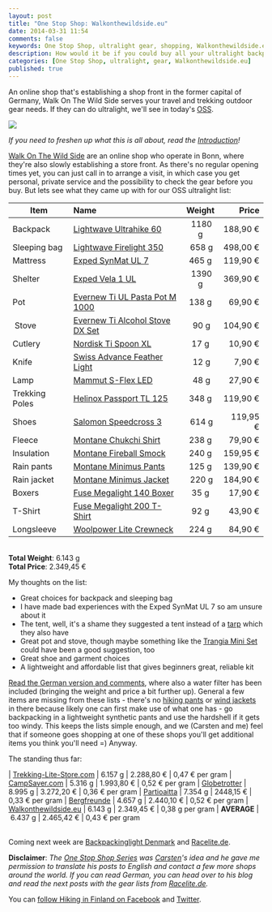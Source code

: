 ```yaml
---
layout: post
title: "One Stop Shop: Walkonthewildside.eu"
date: 2014-03-31 11:54
comments: false
keywords: One Stop Shop, ultralight gear, shopping, Walkonthewildside.eu
description: How would it be if you could buy all your ultralight backpacking equipment in just one shop? This article series shows if that's possible!
categories: [One Stop Shop, ultralight, gear, Walkonthewildside.eu]
published: true
---
```


An online shop that's establishing a shop front in the former capital of Germany, Walk On The Wild Side serves your travel and trekking outdoor gear needs. If they can do ultralight, we'll see in today's [OSS](http://hikinginfinland.com/blog/categories/one-stop-shop/).

<img style="max-width:100%" src="https://farm4.staticflickr.com/3780/13239809123_951258df2d_b.jpg#tl-502427615970197505;1043138249" /><script async charset="utf-8" src="//cdn.thinglink.me/jse/embed.js"></script>

<!-- more -->

*If you need to freshen up what this is all about, read the [Introduction](http://hikinginfinland.com/2014/03/one-stop-shop-introduction.html)!*

[Walk On The Wild Side](http://www.walkonthewildside.eu/) are an online shop who operate in Bonn, where they're also slowly establishing a store front. As there's no regular opening times yet, you can just call in to arrange a visit, in which case you get personal, private service and the possibility to check the gear before you buy. But lets see what they came up with for our OSS ultralight list:


| **Item**             | **Name**                   | **Weight**               | **Price**
| -------------------- |:-------------------------- |:------------------------:| ---------------:
| Backpack             | [Lightwave Ultrahike 60](http://www.walkonthewildside.eu/Packen-und-Tragen/Rucksaecke-ueber-50-L/Lightwave-Ultrahike-60-Rucksack-Grau::1623.html?XTCsid=66c77c7068af3dcc0cf8958dc922f27e&x=0&y=0) | 1180 g | 188,90 €
| Sleeping bag         | [Lightwave Firelight 350](http://www.walkonthewildside.eu/Schlafsaecke/Daunen-Schlafsaecke/Lightwave-Firelight-350-Daunenschlafsack::3617.html?XTCsid=66c77c7068af3dcc0cf8958dc922f27e&x=0&y=0) | 658 g | 498,00 €
| Mattress             | [Exped SynMat UL 7](http://www.walkonthewildside.eu/Isomatten/Pumpmatten/Exped-SynMat-UL-7-M-Isomatte::1975.html) | 465 g | 119,90 €
| Shelter              | [Exped Vela 1 UL](http://www.walkonthewildside.eu/Zelte/1-Personen-Zelte/Exped-Vela-1-UL-Zelt::2048.html) | 1390 g | 369,90 €
| Pot                  | [Evernew Ti UL Pasta Pot M 1000](http://www.walkonthewildside.eu/Outdoor-Kueche/Kochgeschirre/Evernew-Ti-UL-Pasta-Pot-M-1000::3903.html) | 138 g | 69,90 €
| Stove                | [Evernew Ti Alcohol Stove DX Set](http://www.walkonthewildside.eu/Outdoor-Kueche/Spiritus-Kocher/Evernew-Ti-Alcohol-Stove-DX-Set::3908.html) | 90 g | 104,90 €
| Cutlery              | [Nordisk Ti Spoon XL](http://www.walkonthewildside.eu/Outdoor-Kueche/Besteck/Nordisk-Titanloeffel-XL::3890.html) | 17 g | 10,90 €
| Knife                | [Swiss Advance Feather Light](http://www.walkonthewildside.eu/Messer-und-Werkzeug/Klappmesser/Swiss-Advance-Feather-Light-Messer::4038.html) | 12 g | 7,90 €
| Lamp                 | [Mammut S-Flex LED](http://www.walkonthewildside.eu/Licht/Stirnlampen/Mammut-S-Flex-LED-Stirnlampe::2680.html) | 48 g | 27,90 €
| Trekking Poles       | [Helinox Passport TL 125](http://www.walkonthewildside.eu/Trekkingstoecke/Helinox-Passport-TL-125-Trekkingstoecke::4547.html) | 348 g | 119,90 €
| Shoes                | [Salomon Speedcross 3](http://hikinginfinland.com/2013/04/salomon-speedcross-3.html) | 614 g | 119,95 €
| Fleece               | [Montane Chukchi Shirt](http://www.walkonthewildside.eu/Bekleidung-Maenner/Fleece/Montane-Chukchi-Shirt-Herren-Grau::2559.html) | 238 g | 79,90 €
| Insulation           | [Montane Fireball Smock](http://www.walkonthewildside.eu/Bekleidung-Maenner/Hemden/Pullis/Montane-Fireball-Smock-Herren-Blau::3992.html) | 240 g | 159,95 €
| Rain pants           | [Montane Minimus Pants](http://www.walkonthewildside.eu/Bekleidung-Maenner/Hosen/Montane-Minimus-Pants-Herren-Schwarz::2741.html) | 125 g | 139,90 €
| Rain jacket          | [Montane Minimus Jacket](http://www.walkonthewildside.eu/Bekleidung-Maenner/Jacken/Westen/Montane-Minimus-Jacket-Herren-Gruen::3488.html) | 220 g | 184,90 €
| Boxers               | [Fuse Megalight 140 Boxer](http://www.walkonthewildside.eu/Bekleidung-Maenner/Unterwaesche/Fuse-Megalight-140-Boxer-Herren-Schwarz::2748.html) | 35 g | 17,90 €
| T-Shirt              | [Fuse Megalight 200 T-Shirt](http://www.walkonthewildside.eu/Bekleidung-Maenner/Unterwaesche/Fuse-Megalight-200-T-Shirt-Herren-Schwarz::3446.html) | 92 g | 43,90 €
| Longsleeve           | [Woolpower Lite Crewneck](http://www.walkonthewildside.eu/Bekleidung-Frauen/Unterwaesche/Woolpower-Lite-Crewneck-Unisex-Schwarz::2531.html) | 224 g | 84,90 €

<br>**Total Weight**: 6.143 g
<br>**Total Price**: 2.349,45 €

My thoughts on the list:

- Great choices for backpack and sleeping bag
- I have made bad experiences with the Exped SynMat UL 7 so am unsure about it
- The tent, well, it's a shame they suggested a tent instead of a [tarp](http://www.walkonthewildside.eu/Zelte/Leichtgewichte-Tarps:::141_190.html) which they also have
- Great pot and stove, though maybe something like the [Trangia Mini Set](http://www.walkonthewildside.eu/Outdoor-Kueche/Kochgeschirre/Trangia-Spirituskocher-Set-Mini::1028.html) could have been a good suggestion, too
- Great shoe and garment choices
- A lightweight and affordable list that gives beginners great, reliable kit

[Read the German version and comments](http://blog.fastpacking.de/wordpress/one-stop-shop-eine-komplette-ul-ausruestung-von-walkonthewildside-de-teil-511/), where also a water filter has been included (bringing the weight and price a bit further up). General a few items are missing from these lists - there's no [hiking pants](http://hikinginfinland.com/2013/05/lightweight-hiking-pants.html) or [wind jackets](http://hikinginfinland.com/blog/categories/wind-jackets/) in there because likely one can first make use of what one has - go backpacking in a lightweight synthetic pants and use the hardshell if it gets too windy. This keeps the lists simple enough, and we (Carsten and me) feel that if someone goes shopping at one of these shops you'll get additional items you think you'll need =) Anyway. 

The standing thus far:

| [Trekking-Lite-Store.com](http://hikinginfinland.com/2014/03/one-stop-shop-trekking-lite-store-dot-com.html) | 6.157 g | 2.288,80 € | 0,47 € per gram
| [CampSaver.com](http://hikinginfinland.com/2014/03/one-stop-shop-campsaver-dot-com.html) | 5.316 g | 1.993,80 € | 0,52 € per gram
| [Globetrotter](http://hikinginfinland.com/2014/03/one-stop-shop-globetrotter.html) | 8.995 g | 3.272,20 € | 0,36 € per gram
| [Partioaitta](http://hikinginfinland.com/2014/03/one-stop-shop-partioaitta.html) | 7.354 g | 2448,15 € | 0,33 € per gram
| [Bergfreunde](http://hikinginfinland.com/2014/03/one-stop-shop-bergfreunde.html) | 4.657 g | 2.440,10 € | 0,52 € per gram
| [Walkonthewildside.eu]() | 6.143 g | 2.349,45 € | 0,38 g per gram
| **AVERAGE** | 6.437 g | 2.465,42 € | 0,43 € per gram

<br>Coming next week are [Backpackinglight Denmark](http://backpackinglight.dk/) and [Racelite.de](http://www.racelite.de/).

**Disclaimer**: *The [One Stop Shop Series](http://hikinginfinland.com/blog/categories/one-stop-shop/) was [Carsten](http://blog.fastpacking.de/)'s idea and he gave me permission to translate his posts to English and contact a few more shops around the world. If you can read German, you can head over to his blog and read the next posts with the gear lists from [Racelite.de](http://blog.fastpacking.de/wordpress/one-stop-shop-eine-komplette-ausruestung-von-racelite-de-teil-611/).*

You can [follow Hiking in Finland on Facebook](https://www.facebook.com/hikinginfinland) and [Twitter](https://twitter.com/hendrikmorkel).
